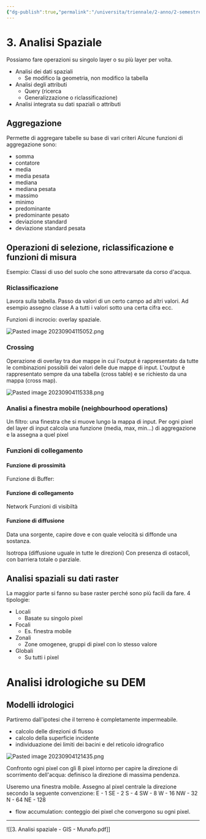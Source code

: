 ```yaml
---
{"dg-publish":true,"permalink":"/universita/triennale/2-anno/2-semestre/gis/gis-2/appunti/3-analisi-spaziale/"}
---
```


# 3. Analisi Spaziale
Possiamo fare operazioni su singolo layer o su più layer per volta.

- Analisi dei dati spaziali
	- Se modifico la geometria, non modifico la tabella
- Analisi degli attributi
	- Query (ricerca
	- Generalizzazione o riclassificazione)
- Analisi integrata su dati spaziali o attributi


## Aggregazione
Permette di aggregare tabelle su base di vari criteri
Alcune funzioni di aggregazione sono:
- somma
- contatore
- media
- media pesata
- mediana
- mediana pesata
- massimo
- minimo
- predominante
- predominante pesato
- deviazione standard
- deviazione standard pesata

## Operazioni di selezione, riclassificazione e funzioni di misura
Esempio: Classi di uso del suolo che sono attrevarsate da corso d'acqua.

### Riclassificazione
Lavora sulla tabella.
Passo da valori di un certo campo ad altri valori. 
Ad esempio assegno classe A a tutti i valori sotto una certa cifra ecc.

Funzioni di incrocio: overlay spaziale.

![Pasted image 20230904115052.png](/img/user/Universit%C3%A0/Triennale/2%C2%B0%20anno/2%C2%B0%20Semestre/GIS/GIS%202/Appunti/allegati/Pasted%20image%2020230904115052.png)

### Crossing
Operazione di overlay tra due mappe in cui l'output è rappresentato da tutte le combinazioni possibili dei valori delle due mappe di input.
L'output è rappresentato sempre da una tabella (cross table) e se richiesto da una mappa (cross map).

![Pasted image 20230904115338.png](/img/user/Universit%C3%A0/Triennale/2%C2%B0%20anno/2%C2%B0%20Semestre/GIS/GIS%202/Appunti/allegati/Pasted%20image%2020230904115338.png)

### Analisi a finestra mobile (neighbourhood operations)

Un filtro: una finestra che si muove lungo la mappa di input. Per ogni pixel del layer di input calcola una funzione (media, max, min...) di aggregazione e la assegna a quel pixel

### Funzioni di collegamento
#### Funzione di prossimità
Funzione di Buffer:

#### Funzione di collegamento 
Network
Funzioni di visibiltà
#### Funzione di diffusione
Data una sorgente, capire dove e con quale velocità si diffonde una sostanza. 

Isotropa (diffusione uguale in tutte le direzioni)
Con presenza di ostacoli, con barriera totale o parziale.

## Analisi spaziali su dati raster
La maggior parte si fanno su base raster perché sono più facili da fare.
4 tipologie:
- Locali
	- Basate su singolo pixel
- Focali
	- Es. finestra mobile
- Zonali
	- Zone omogenee, gruppi di pixel con lo stesso valore
- Globali
	- Su tutti i pixel


# Analisi idrologiche su DEM
## Modelli idrologici
Partiremo dall'ipotesi che il terreno è completamente impermeabile.
- calcolo delle direzioni di flusso
- calcolo della superficie incidente
- individuazione dei limiti dei bacini e del reticolo idrografico

![Pasted image 20230904121435.png](/img/user/Universit%C3%A0/Triennale/2%C2%B0%20anno/2%C2%B0%20Semestre/GIS/GIS%202/Appunti/allegati/Pasted%20image%2020230904121435.png)

Confronto ogni pixel con gli 8 pixel intorno per capire la direzione di scorrimento dell'acqua: definisco la direzione di massima pendenza.

Useremo una finestra mobile. 
Assegno al pixel centrale la direzione secondo la seguente convenzione:
E - 1
SE - 2
S - 4
SW - 8
W - 16
NW - 32
N - 64
NE - 128

- flow accumulation: conteggio dei pixel che convergono su ogni pixel.

___


![[3. Analisi spaziale - GIS - Munafo.pdf]]